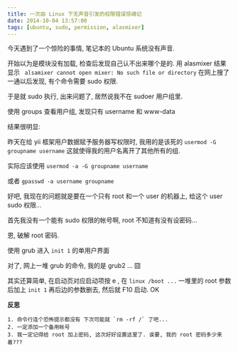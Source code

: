 ```yaml
---
title: 一次由 Linux 下无声音引发的权限错误惊魂记
date: 2014-10-04 13:57:00
tags: [ubuntu, sudo, permission, alasmixer]
---
```


今天遇到了一个惊险的事情, 笔记本的 Ubuntu 系统没有声音.

开始以为是模块没有加载, 检查后发现自己认不出来哪个是的. 用 alasmixer 结果显示 ` alsamixer cannot open mixer: No such file or directory` 在网上搜了一通以后发现, 有个命令需要 sudo 权限.

于是就 sudo 执行, 出来问题了, 居然说我不在 sudoer 用户组里.

使用 groups 查看用户组, 发现只有 username 和 www-data

结果很明显:

昨天在给 yii 框架用户数据赋予服务器写权限时, 我用的是该死的 `usermod -G groupname username` 这就使得我的用户名离开了其他所有的组.

实际应该使用 `usermod -a -G groupname username`

或者 `gpasswd -a username groupname`

好吧, 我现在的问题就是要在一个只有 root 和一个 user 的机器上, 给这个 user sudo 权限...

首先我没有一个能有 sudo 权限的帐号啊, root 不知道有没有设密码...

恩, 破解 root 密码.

使用 grub 进入 `init 1` 的单用户界面

对了, 网上一堆 grub 的命令, 我的是 grub2 ... 囧

其实还算简单, 在启动页对应启动项按 e , 在 `linux /boot ...` 一堆里的 root 参数后加上 `init 1` 再后边的参数删去, 然后就 F10 启动. OK

**反思**

    1. 命令行连个恐怖提示都没有 下次可能就 `rm -rf /` 了吧...
    2. 一定添加一个备用帐号
    3. 我一定记得给 root 加上密码, 这次好好设置这里了. 诶要, 我的 root 密码多少来着???
